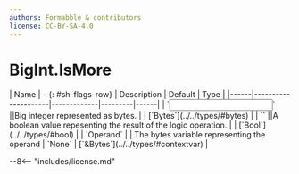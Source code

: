 ```yaml
---
authors: Formabble & contributors
license: CC-BY-SA-4.0
---
```



# BigInt.IsMore

<div class="sh-parameters" markdown="1">
| Name | - {: #sh-flags-row} | Description | Default | Type |
|------|---------------------|-------------|---------|------|
| `<input>` ||Big integer represented as bytes. | | [`Bytes`](../../types/#bytes) |
| `<output>` ||A boolean value repesenting the result of the logic operation. | | [`Bool`](../../types/#bool) |
| `Operand` |  | The bytes variable representing the operand | `None` | [`&Bytes`](../../types/#contextvar) |

</div>



--8<-- "includes/license.md"

